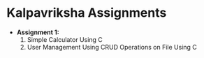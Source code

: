 # **Kalpavriksha Assignments**

- **Assignment 1:**
  1. Simple Calculator Using C
  2. User Management Using CRUD Operations on File Using C

